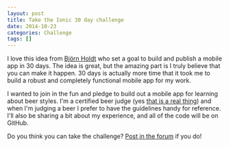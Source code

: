 ```yaml
---
layout: post
title: Take the Ionic 30 day challenge
date: 2014-10-23
categories: Challenge
tags: []
---
```

I love this idea from [Björn Holdt](http://bjornholdt.me) who set a goal to build and publish a mobile app in 30 days. The idea is great, but the amazing part is I truly believe that you can make it happen. 30 days is actually more time that it took me to build a robust and completely functional mobile app for my work.

I wanted to join in the fun and pledge to build out a mobile app for learning about beer styles. I'm a certified beer judge (yes [that is a real thing](http://www.bjcp.org)) and when I'm judging a beer I prefer to have the guidelines handy for reference. I'll also be sharing a bit about my experience, and all of the code will be on GitHub.

Do you think you can take the challenge? [Post in the forum](http://forum.ionicframework.com/t/challenge-create-an-app-in-30-days/10916) if you do!
